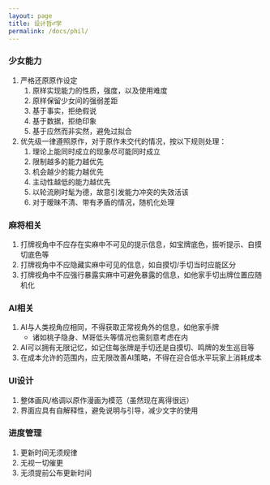 ```yaml
---
layout: page
title: 设计哲♂学
permalink: /docs/phil/
---
```


### 少女能力

1. 严格还原原作设定
    1. 原样实现能力的性质，强度，以及使用难度
    1. 原样保留少女间的强弱差距
    1. 基于事实，拒绝假说
    1. 基于数据，拒绝印象
    1. 基于应然而非实然，避免过拟合
1. 优先级一律遵照原作，对于原作未交代的情况，按以下规则处理：
    1. 理论上能同时成立的现象尽可能同时成立
    1. 限制越多的能力越优先
    1. 机会越少的能力越优先
    1. 主动性越低的能力越优先
	1. 以轮流刷时髦为德，故意引发能力冲突的失效活该
    1. 对于暧昧不清、带有矛盾的情况，随机化处理

### 麻将相关

1. 打牌视角中不应存在实麻中不可见的提示信息，如宝牌底色，振听提示、自摸切底色等
1. 打牌视角中不应隐藏实麻中可见的信息，如自摸切/手切当时应能区分
1. 打牌视角中不应强行暴露实麻中可避免暴露的信息，如他家手切出牌位置应随机化

### AI相关

1. AI与人类视角应相同，不得获取正常视角外的信息，如他家手牌
    - 诸如桃子隐身、M哥低头等情况也需刻意考虑在内
1. AI可以拥有无限记忆，如记住每张牌是手切还是自摸切、鸣牌的发生巡目等
1. 在成本允许的范围内，应无限改善AI策略，不得在迎合低水平玩家上消耗成本

### UI设计

1. 整体画风/格调以原作漫画为模范（虽然现在离得很远）
1. 界面应具有自解释性，避免说明与引导，减少文字的使用

### 进度管理

1. 更新时间无须规律
1. 无视一切催更
1. 无须提前公布更新时间


